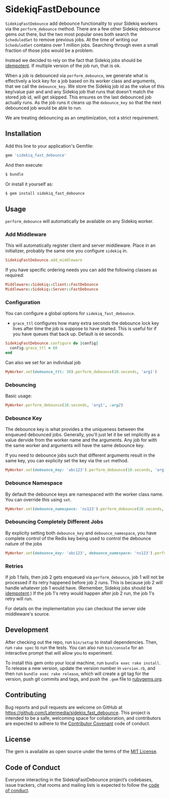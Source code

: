 # SidekiqFastDebounce

`SidekiqFastDebounce` add debounce functionality to your Sidekiq workers via the `perform_debounce` method. There are a few other Sidekiq debounce gems out there, but the two most popular ones both search the `ScheduledSet` to remove previous jobs. At the time of writing our `ScheduledSet` contains over 1 million jobs. Searching through even a small fraction of those jobs would be a problem.

Instead we decided to rely on the fact that Sidekiq jobs should be [idempotent](https://github.com/mperham/sidekiq/wiki/Best-Practices#2-make-your-job-idempotent-and-transactional). If multiple version of the job run, that is ok.

When a job is debounced via `perform_debounce`, we generate what is effectively a lock key for a job based on its worker class and arguments, that we call the `debounce_key`. We store the Sidekiq job id as the value of this key/value pair and and any Sidekiq job that runs that doesn't match the stored job id, will get skipped. This ensures on the last debounced job actually runs. As the job runs it cleans up the `debounce_key` so that the next debounced job would be able to run.

We are treating debouncing as an omptimization, not a strict requirement.

## Installation

Add this line to your application's Gemfile:

```ruby
gem 'sidekiq_fast_debounce'
```

And then execute:

```bash
$ bundle
```

Or install it yourself as:

```bash
$ gem install sidekiq_fast_debounce
```

## Usage

`perform_debounce` will automatically be available on any Sidekiq worker.

### Add Middleware

This will automatically register client and server middleware. Place in an initializer, probably the same one you configure `sidekiq` in.
```ruby
SidekiqFastDebounce.add_middleware
```

If you have specific ordering needs you can add the following classes as required:
```ruby
Middleware::Sidekiq::Client::FastDebounce
Middleware::Sidekiq::Server::FastDebounce
```

### Configuration

You can configure a global options for `sidekiq_fast_debounce`.
- `grace_ttl` configures how many extra seconds the debounce lock key lives after time the job is suppose to have started. This is useful for if you have queues that back up. Default is `60` seconds.

```ruby
SidekiqFastDebounce.configure do |config|
  config.grace_ttl = 60
end
```
Can also we set for an individual job
```ruby
MyWorker.set(debounce_ttl: 30).perform_debounce(10.seconds, 'arg1')
```

### Debouncing

Basic usage:
```ruby
MyWorker.perform_debounce(10.seconds, 'arg1', :arg2)
```

### Debounce Key

The debounce key is what provides a the uniqueness between the enqueued debounced jobs. Generally, you'll just let it be set implicitly as a value dervide from the worker name and the arguments. Any job for with the same worker and arguments will have the same debounce key.

If you need to debounce jobs such that different arguments result in the same key, you can explicity set the key via the `set` method.

```ruby
MyWorker.set(debounce_key: 'abc123').perform_debounce(10.seconds, 'arg1')
```

### Debounce Namespace

By default the debounce keys are namespaced with the worker class name. You can override this using `set`.

```ruby
MyWorker.set(debounce_namespace: 'ns123').perform_debounce(10.seconds, 'arg1', :arg2)
```

### Debouncing Completely Different Jobs

By explicity setting both `debounce_key` and `debounce_namespace`, you have complete control of the Redis key being used to control the debounce nature of the jobs

```ruby
MyWorker.set(debounce_key: 'abc123', debounce_namespace: 'ns123').perform_debounce(10.seconds, 'arg1')
```

### Retries

If job 1 fails, then job 2 gets enqueued via `perform_debounce`, job 1 will not be processed if its retry happened before job 2 runs. This is because job 2 will handle whatever job 1 would have. (Remember, Sidekiq jobs should be [idempotent](https://github.com/mperham/sidekiq/wiki/Best-Practices#2-make-your-job-idempotent-and-transactional).) If the job 1's retry would happen after job 2 run, the job 1's retry will run.

For details on the implementation you can checkout the server side middleware's source.

## Development

After checking out the repo, run `bin/setup` to install dependencies. Then, run `rake spec` to run the tests. You can also run `bin/console` for an interactive prompt that will allow you to experiment.

To install this gem onto your local machine, run `bundle exec rake install`. To release a new version, update the version number in `version.rb`, and then run `bundle exec rake release`, which will create a git tag for the version, push git commits and tags, and push the `.gem` file to [rubygems.org](https://rubygems.org).

## Contributing

Bug reports and pull requests are welcome on GitHub at https://github.com/Latermedia/sidekiq_fast_debounce. This project is intended to be a safe, welcoming space for collaboration, and contributors are expected to adhere to the [Contributor Covenant](http://contributor-covenant.org) code of conduct.

## License

The gem is available as open source under the terms of the [MIT License](https://opensource.org/licenses/MIT).

## Code of Conduct

Everyone interacting in the SidekiqFastDebounce project’s codebases, issue trackers, chat rooms and mailing lists is expected to follow the [code of conduct](https://github.com/Latermedia/sidekiq_fast_debounce/blob/master/CODE_OF_CONDUCT.md).
